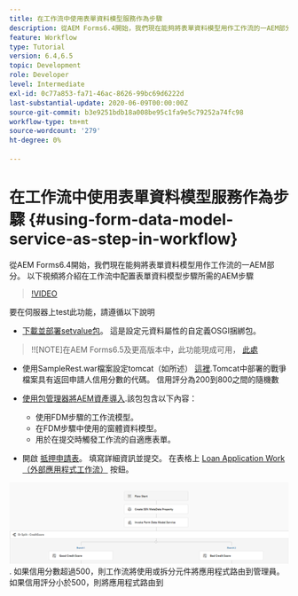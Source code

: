 ```yaml
---
title: 在工作流中使用表單資料模型服務作為步驟
description: 從AEM Forms6.4開始，我們現在能夠將表單資料模型用作工作流的一AEM部分。 以下視頻將介紹在工作流中配置表單資料模型步驟所需AEM的步驟。
feature: Workflow
type: Tutorial
version: 6.4,6.5
topic: Development
role: Developer
level: Intermediate
exl-id: 0c77a853-fa71-46ac-8626-99bc69d6222d
last-substantial-update: 2020-06-09T00:00:00Z
source-git-commit: b3e9251bdb18a008be95c1fa9e5c79252a74fc98
workflow-type: tm+mt
source-wordcount: '279'
ht-degree: 0%

---
```


# 在工作流中使用表單資料模型服務作為步驟 {#using-form-data-model-service-as-step-in-workflow}

從AEM Forms6.4開始，我們現在能夠將表單資料模型用作工作流的一AEM部分。 以下視頻將介紹在工作流中配置表單資料模型步驟所需的AEM步驟


>[!VIDEO](https://video.tv.adobe.com/v/21719?quality=12&learn=on)

要在伺服器上test此功能，請遵循以下說明
* [下載並部署setvalue包](/help/forms/assets/common-osgi-bundles/SetValueApp.core-1.0-SNAPSHOT.jar)。 這是設定元資料屬性的自定義OSGI捆綁包。
>!![NOTE]在AEM Forms6.5及更高版本中，此功能現成可用， [此處](form-data-model-service-as-step-in-aem65-workflow-video-use.md)

* 使用SampleRest.war檔案設定tomcat（如所述） [這裡](https://experienceleague.adobe.com/docs/experience-manager-learn/forms/ic-print-channel-tutorial/introduction.html).Tomcat中部署的戰爭檔案具有返回申請人信用分數的代碼。 信用評分為200到800之間的隨機數

* [使用包管理器將AEM資產導入](assets/invoke-fdm-as-service-step.zip).該包包含以下內容：

   * 使用FDM步驟的工作流模型。
   * 在FDM步驟中使用的窗體資料模型。
   * 用於在提交時觸發工作流的自適應表單。
* 開啟 [抵押申請表](http://localhost:4502/content/dam/formsanddocuments/loanapplication/jcr:content?wcmmode=disabled)。 填寫詳細資訊並提交。 在表格上 [Loan Application Work（外部應用程式工作流）](http://http://localhost:4502/editor.html/conf/global/settings/workflow/models/LoanApplication2.html) 按鈕。

![ 工作流程 ](assets/fdm-as-service-step-workflow.PNG).
如果信用分數超過500，則工作流將使用或拆分元件將應用程式路由到管理員。 如果信用評分小於500，則將應用程式路由到
